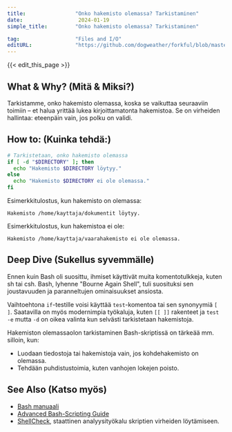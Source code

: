 ```yaml
---
title:                "Onko hakemisto olemassa? Tarkistaminen"
date:                  2024-01-19
simple_title:         "Onko hakemisto olemassa? Tarkistaminen"

tag:                  "Files and I/O"
editURL:              "https://github.com/dogweather/forkful/blob/master/content/fi/bash/checking-if-a-directory-exists.md"
---
```


{{< edit_this_page >}}

## What & Why? (Mitä & Miksi?)
Tarkistamme, onko hakemisto olemassa, koska se vaikuttaa seuraaviin toimiin – et halua yrittää lukea kirjoittamatonta hakemistoa. Se on virheiden hallintaa: eteenpäin vain, jos polku on validi.

## How to: (Kuinka tehdä:)
```Bash
# Tarkistetaan, onko hakemisto olemassa
if [ -d "$DIRECTORY" ]; then
  echo "Hakemisto $DIRECTORY löytyy."
else
  echo "Hakemisto $DIRECTORY ei ole olemassa."
fi
```

Esimerkkitulostus, kun hakemisto on olemassa:
```
Hakemisto /home/kayttaja/dokumentit löytyy.
```

Esimerkkitulostus, kun hakemistoa ei ole:
```
Hakemisto /home/kayttaja/vaarahakemisto ei ole olemassa.
```

## Deep Dive (Sukellus syvemmälle)
Ennen kuin Bash oli suosittu, ihmiset käyttivät muita komentotulkkeja, kuten sh tai csh. Bash, lyhenne "Bourne Again Shell", tuli suosituksi sen joustavuuden ja paranneltujen ominaisuukset ansiosta.

Vaihtoehtona `if`-testille voisi käyttää `test`-komentoa tai sen synonyymiä `[ ]`. Saatavilla on myös modernimpia työkaluja, kuten `[[ ]]` rakenteet ja `test -e` mutta `-d` on oikea valinta kun selvästi tarkistetaan hakemistoja.

Hakemiston olemassaolon tarkistaminen Bash-skriptissä on tärkeää mm. silloin, kun:
- Luodaan tiedostoja tai hakemistoja vain, jos kohdehakemisto on olemassa.
- Tehdään puhdistustoimia, kuten vanhojen lokejen poisto.

## See Also (Katso myös)
- [Bash manuaali](https://www.gnu.org/savannah-checkouts/gnu/bash/manual/bash.html)
- [Advanced Bash-Scripting Guide](https://www.tldp.org/LDP/abs/html/)
- [ShellCheck](https://www.shellcheck.net/), staattinen analyysityökalu skriptien virheiden löytämiseen.

